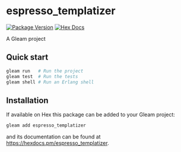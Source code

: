 # espresso_templatizer

[![Package Version](https://img.shields.io/hexpm/v/espresso_templatizer)](https://hex.pm/packages/espresso_templatizer)
[![Hex Docs](https://img.shields.io/badge/hex-docs-ffaff3)](https://hexdocs.pm/espresso_templatizer/)

A Gleam project

## Quick start

```sh
gleam run   # Run the project
gleam test  # Run the tests
gleam shell # Run an Erlang shell
```

## Installation

If available on Hex this package can be added to your Gleam project:

```sh
gleam add espresso_templatizer
```

and its documentation can be found at <https://hexdocs.pm/espresso_templatizer>.
